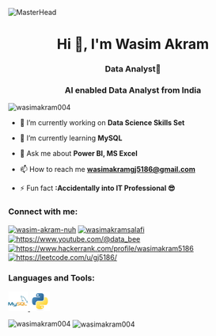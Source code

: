 ![MasterHead](https://img.wattpad.com/1da8106af8d4d9482c6e1add2e94eba40cfab487/68747470733a2f2f73332e616d617a6f6e6177732e636f6d2f776174747061642d6d656469612d736572766963652f53746f7279496d6167652f4d47456e6d4a50416d4e766562773d3d2d313031383937373133332e3136356633386537653036626339383832393032373935363033302e676966)
<h1 align="center">Hi 👋, I'm Wasim Akram</h1>
<h3 align="center">Data Analyst💼</h3>
<h3 align="center">AI enabled Data Analyst from India</h3>
<p align="left"> <img src="https://komarev.com/ghpvc/?username=wasimakram004&label=Profile%20views&color=0e75b6&style=flat" alt="wasimakram004" /> </p>

- 🔭 I’m currently working on **Data Science Skills Set**

- 🌱 I’m currently learning **MySQL**

- 💬 Ask me about **Power BI, MS Excel**

- 📫 How to reach me **wasimakramgj5186@gmail.com**

- ⚡ Fun fact **:Accidentally into IT Professional 😎**

<h3 align="left">Connect with me:</h3>
<p align="left">
<a href="https://linkedin.com/in/wasim-akram-nuh" target="blank"><img align="center" src="https://raw.githubusercontent.com/rahuldkjain/github-profile-readme-generator/master/src/images/icons/Social/linked-in-alt.svg" alt="wasim-akram-nuh" height="30" width="40" /></a>
<a href="https://kaggle.com/wasimakramsalafi" target="blank"><img align="center" src="https://raw.githubusercontent.com/rahuldkjain/github-profile-readme-generator/master/src/images/icons/Social/kaggle.svg" alt="wasimakramsalafi" height="30" width="40" /></a>
<a href="https://www.youtube.com/c/https://www.youtube.com/@data_bee" target="blank"><img align="center" src="https://raw.githubusercontent.com/rahuldkjain/github-profile-readme-generator/master/src/images/icons/Social/youtube.svg" alt="https://www.youtube.com/@data_bee" height="30" width="40" /></a>
<a href="https://www.hackerrank.com/https://www.hackerrank.com/profile/wasimakram5186" target="blank"><img align="center" src="https://raw.githubusercontent.com/rahuldkjain/github-profile-readme-generator/master/src/images/icons/Social/hackerrank.svg" alt="https://www.hackerrank.com/profile/wasimakram5186" height="30" width="40" /></a>
<a href="https://www.leetcode.com/https://leetcode.com/u/gj5186/" target="blank"><img align="center" src="https://raw.githubusercontent.com/rahuldkjain/github-profile-readme-generator/master/src/images/icons/Social/leet-code.svg" alt="https://leetcode.com/u/gj5186/" height="30" width="40" /></a>
</p>

<h3 align="left">Languages and Tools:</h3>
<p align="left"> <a href="https://www.mysql.com/" target="_blank" rel="noreferrer"> <img src="https://raw.githubusercontent.com/devicons/devicon/master/icons/mysql/mysql-original-wordmark.svg" alt="mysql" width="40" height="40"/> </a> <a href="https://www.python.org" target="_blank" rel="noreferrer"> <img src="https://raw.githubusercontent.com/devicons/devicon/master/icons/python/python-original.svg" alt="python" width="40" height="40"/> </a> </p>

<p><img align="left" src="https://github-readme-stats.vercel.app/api/top-langs?username=wasimakram004&show_icons=true&locale=en&layout=compact" alt="wasimakram004" /></p>

<p>&nbsp;<img align="center" src="https://github-readme-stats.vercel.app/api?username=wasimakram004&show_icons=true&locale=en" alt="wasimakram004" /></p>
